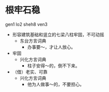 



# 根牢石稳
gen1 lo2 sheh8 ven3
+ 形容建筑基础和竖立的七梁八柱牢固，不可动摇
  * 东台方言词典
    - 办事要～，才让人放心。
+ 牢固
  * 兴化方言词典
    - 柱子安得～的，倒不下来。
+ （借）老实、可靠
  * 兴化方言词典
    - 他为人做事～的，不要担心。
